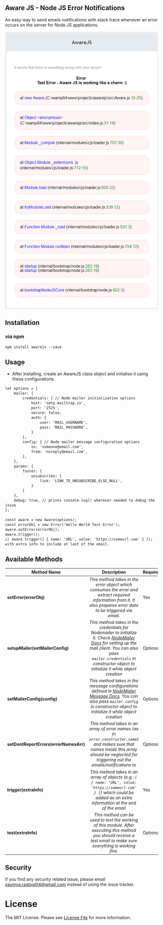 ## Aware JS - Node JS Error Notifications

An easy way to send emails notifications with stack trace whenever an error occurs on the server for Node JS applications.

![awarejs example](awarejs-example.png?raw=true "AwareJS Example")

## Installation
### via npm
```
npm install awarejs --save
```

## Usage

- After installing, create an AwareJS class object and initialise it using these configurations.
```
let options = {
    mailer: {
        credentials: { // Node mailer initialization options
            host: 'smtp.mailtrap.io',
            port: '2525',
            secure: false,
            auth: {
                user: 'MAIL_USERNAME',
                pass: 'MAIL_PASSWORD',
            }
        },
        config: { // Node mailer message configuration options
            to: 'someone@email.com',
            from: 'noreply@email.com',
        },
    },
    params: {
        footer: {
            unsubscribe: {
                link: 'LINK_TO_UNSUBSCRIBE_ELSE_NULL',
            }
        }
    },
    debug: true, // prints console.log() wherever needed to debug the issue
};

const aware = new Aware(options);
const errorObj = new Error('Hello World Test Error');
aware.setError(errorObj);
aware.trigger();
// aware.trigger([ { name: 'URL', value: 'https://someurl.com' } ]); with extra info to include at last of the email.
```

## Available Methods
| Method Name | Description | Required |
| ------- | :--------------:| -------- |
| **setError(errorObj)** | *This method takes in the error object which consumes the error and extract required information from it. It also prepares error data to be triggered via email.* | Yes |
| **setupMailer(setMailerConfig)** | *This method takes in the credentials for Nodemailer to initialize it. Check [NodeMailer Docs](https://nodemailer.com/) for setting up the mail client. You can also pass `mailer.credentials` in constructor object to initialize it while object creation* | Optional |
| **setMailerConfig(config)** | *This method takes in the message configurations defined in [NodeMailer Message Docs](https://nodemailer.com/message/). You can also pass `mailer.config` in constructor object to initialize it while object creation* | Optional |
| **setDontReportErrors(errorNamesArr)** | *This method takes in an array of error names (as in `error.constructor.name`) and makes sure that names inside this array should be neglected for triggering out the emails/notifications to* | Optional |
| **trigger(extraInfo)** | *This method takes in an array of objects (e.g.: `[ { name: 'URL', value: 'https://someurl.com' } ]`) which could be added as an extra information at the end of the email* | Yes |
| **test(extraInfo)** | *This method can be used to test the working of this module. After executing this method you should receive a test email to make sure everything is working fine.* | Optional |

## Security
If you find any security related issue, please email saumya.rastogi04@gmail.com instead of using the issue tracker.

# License
The MIT License. Please see [License File](LICENSE.md) for more information.